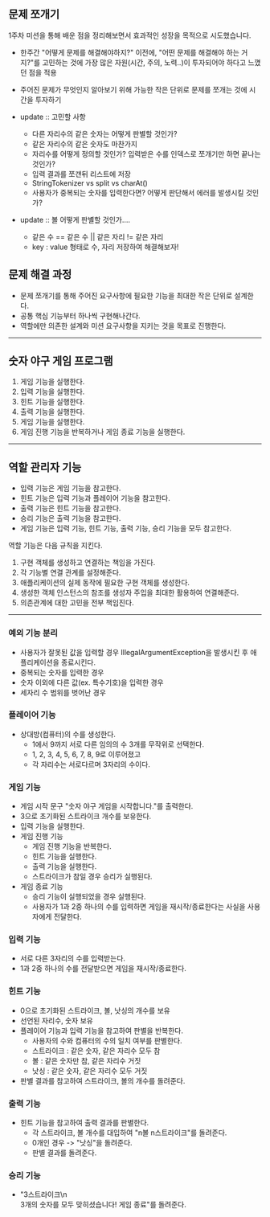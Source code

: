 ## 문제 쪼개기

1주차 미션을 통해 배운 점을 정리해보면서 효과적인 성장을 목적으로 시도했습니다.

- 한주간 "어떻게 문제를 해결해야하지?" 이전에, "어떤 문제를 해결해야 하는 거지?"를 고민하는 것에 가장 많은 자원(시간, 주의, 노력..)이 투자되어야 하다고 느꼈던 점을 적용
- 주어진 문제가 무엇인지 알아보기 위해 가능한 작은 단위로 문제를 쪼개는 것에 시간을 투자하기


- update :: 고민할 사항
  - 다른 자리수의 같은 숫자는 어떻게 판별할 것인가?
  - 같은 자리수의 같은 숫자도 마찬가지
  - 자리수를 어떻게 정의할 것인가? 입력받은 수를 인덱스로 쪼개기만 하면 끝나는 것인가?
  - 입력 결과를 쪼갠뒤 리스트에 저장
  - StringTokenizer vs split vs charAt()
  - 사용자가 중복되는 숫자를 입력한다면? 어떻게 판단해서 에러를 발생시킬 것인가?
- update :: 볼 어떻게 판별할 것인가....
  - 같은 수 == 같은 수 || 같은 자리 != 같은 자리
  - key : value 형태로 수, 자리 저장하여 해결해보자!

## 문제 해결 과정

- 문제 쪼개기를 통해 주어진 요구사항에 필요한 기능을 최대한 작은 단위로 설계한다.
- 공통 핵심 기능부터 하나씩 구현해나간다.
- 역할에만 의존한 설계와 미션 요구사항을 지키는 것을 목표로 진행한다.

---  

## 숫자 야구 게임 프로그램

1. 게임 기능을 실행한다.
2. 입력 기능을 실행한다.
3. 힌트 기능을 실행한다.
4. 출력 기능을 실행한다.
5. 게임 기능을 실행한다.
6. 게임 진행 기능을 반복하거나 게임 종료 기능을 실행한다.

---  
## 역할 관리자 기능

- 입력 기능은 게임 기능을 참고한다.
- 힌트 기능은 입력 기능과 플레이어 기능을 참고한다.
- 출력 기능은 힌트 기능을 참고한다.
- 승리 기능은 출력 기능을 참고한다.
- 게임 기능은 입력 기능, 힌트 기능, 출력 기능, 승리 기능을 모두 참고한다.

역할 기능은 다음 규칙을 지킨다.
1. 구현 객체를 생성하고 연결하는 책임을 가진다.
2. 각 기능별 연결 관계를 설정해준다.
3. 애플리케이션의 실제 동작에 필요한 구현 객체를 생성한다.
4. 생성한 객체 인스턴스의 참조를 생성자 주입을 최대한 활용하여 연결해준다.
5. 의존관계에 대한 고민을 전부 책임진다.
---  
### 예외 기능 분리
- 사용자가 잘못된 값을 입력할 경우 IllegalArgumentException을 발생시킨 후 애플리케이션을 종료시킨다.
- 중복되는 숫자를 입력한 경우
- 숫자 이외에 다른 값(ex. 특수기호)을 입력한 경우
- 세자리 수 범위를 벗어난 경우

### 플레이어 기능

- 상대방(컴퓨터)의 수를 생성한다.
    - 1에서 9까지 서로 다른 임의의 수 3개를 무작위로 선택한다.
    - 1, 2, 3, 4, 5, 6, 7, 8, 9로 이루어졌고
    - 각 자리수는 서로다르며 3자리의 수이다.

### 게임 기능

- 게임 시작 문구 "숫자 야구 게임을 시작합니다."를 출력한다.
- 3으로 초기화된 스트라이크 개수를 보유한다.
- 입력 기능을 실행한다.
- 게임 진행 기능
    - 게임 진행 기능을 반복한다.
    - 힌트 기능을 실행한다.
    - 출력 기능을 실행한다.
    - 스트라이크가 참일 경우 승리가 실행된다.
- 게임 종료 기능
    - 승리 기능이 실행되었을 경우 실행된다.
    - 사용자가 1과 2중 하나의 수를 입력하면 게임을 재시작/종료한다는 사실을 사용자에게 전달한다.

### 입력 기능

- 서로 다른 3자리의 수를 입력받는다.
- 1과 2중 하나의 수를 전달받으면 게임을 재시작/종료한다.

### 힌트 기능

- 0으로 초기화된 스트라이크, 볼, 낫싱의 개수를 보유
- 선언된 자리수, 숫자 보유
- 플레이어 기능과 입력 기능을 참고하여 판별을 반복한다.
    - 사용자의 수와 컴퓨터의 수의 일치 여부를 판별한다.
    - 스트라이크 : 같은 숫자, 같은 자리수 모두 참
    - 볼 : 같은 숫자만 참, 같은 자리수 거짓
    - 낫싱 : 같은 숫자, 같은 자리수 모두 거짓
- 판별 결과를 참고하여 스트라이크, 볼의 개수를 돌려준다.

### 출력 기능

- 힌트 기능을 참고하여 출력 결과를 판별한다.
    - 각 스트라이크, 볼 개수를 대입하여 "n볼 n스트라이크"를 돌려준다.
    - 0개인 경우 -> "낫싱"을 돌려준다.
    - 판별 결과를 돌려준다.

### 승리 기능
- "3스트라이크\n    
  3개의 숫자를 모두 맞히셨습니다! 게임 종료"를 돌려준다.